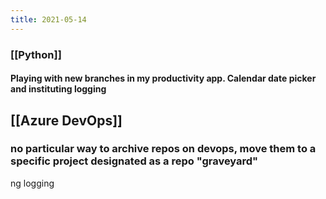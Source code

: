 ```yaml
---
title: 2021-05-14
---
```


### [[Python]]
#### Playing with new branches in my productivity app. Calendar date picker and instituting logging
## [[Azure DevOps]]
### no particular way to archive repos on devops, move them to a specific project designated as a repo "graveyard"
ng logging
